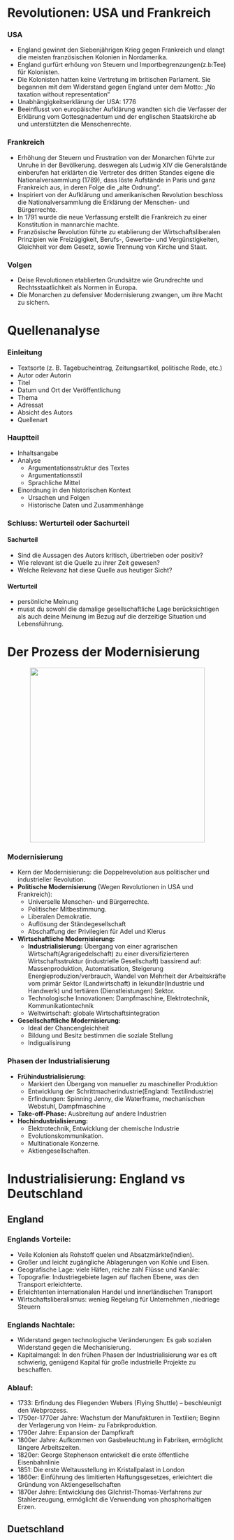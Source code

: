 # Revolutionen: USA und Frankreich
### USA
- England gewinnt den Siebenjährigen Krieg gegen Frankreich und elangt die meisten französischen Kolonien in Nordamerika.
-  England gurfürt erhöung von Steuern und Importbegrenzungen(z.b:Tee) für Kolonisten.
-  Die Kolonisten hatten keine Vertretung im britischen Parlament. Sie begannen mit dem Widerstand gegen England unter dem Motto: „No taxation without representation“
- Unabhängigkeitserklärung der USA: 1776
- Beeinflusst von europäischer Aufklärung wandten sich die Verfasser der Erklärung vom Gottesgnadentum und der englischen Staatskirche ab und unterstützten die Menschenrechte.
### Frankreich
- Erhöhung der Steuern und Frustration von der Monarchen führte zur Unruhe in der Bevölkerung. deswegen als Ludwig XIV die Generalstände einberufen hat erklärten die Vertreter des dritten Standes eigene die Nationalversammlung (1789), dass löste Aufstände in Paris und ganz Frankreich aus, in deren Folge die „alte Ordnung“.
- Inspiriert von der Aufklärung und amerikanischen Revolution beschloss die Nationalversammlung die Erklärung der Menschen- und Bürgerrechte.
- In 1791 wurde die neue Verfassung erstellt die Frankreich zu einer Konstitution in mannarchie machte.
- Französische Revolution führte zu etablierung der Wirtschaftsliberalen Prinzipien wie Freizügigkeit, Berufs-, Gewerbe- und Vergünstigkeiten, Gleichheit vor dem Gesetz, sowie Trennung von Kirche und Staat.
### Volgen
- Deise Revolutionen etablierten Grundsätze wie Grundrechte und Rechtsstaatlichkeit als Normen in Europa.
- Die Monarchen zu defensiver Modernisierung zwangen, um ihre Macht zu sichern.
# Quellenanalyse
### Einleitung
- Textsorte (z. B. Tagebucheintrag, Zeitungsartikel, politische Rede, etc.)
- Autor oder Autorin
- Titel 
- Datum und Ort der Veröffentlichung
- Thema 
- Adressat
- Absicht des Autors
- Quellenart
### Hauptteil
- Inhaltsangabe
- Analyse
	-  Argumentationsstruktur des Textes
	-  Argumentationsstil
	-  Sprachliche Mittel
- Einordnung in den historischen Kontext
	- Ursachen und Folgen
	- Historische Daten und Zusammenhänge
### Schluss: Werturteil oder Sachurteil
#### Sachurteil
- Sind die Aussagen des Autors kritisch, übertrieben oder positiv?
- Wie relevant ist die Quelle zu ihrer Zeit gewesen?
- Welche Relevanz hat diese Quelle aus heutiger Sicht?
#### Werturteil
- persönliche Meinung
-  musst du sowohl die damalige gesellschaftliche Lage berücksichtigen als auch deine Meinung im Bezug auf die derzeitige Situation und Lebensführung.

# Der Prozess der Modernisierung
<p align="center"><img src="/img/k1_b1.png" width="400" /></p>

### Modernisierung
- Kern der Modernisierung: die Doppelrevolution aus politischer und industrieller Revolution.
- **Politische Modernisierung** (Wegen Revolutionen in USA und Frankreich):
	- Universelle Menschen- und Bürgerrechte.
	- Politischer Mitbestimmung.
	- Liberalen Demokratie.
	- Auflösung der Ständegesellschaft
	- Abschaffung der Privilegien für Adel und Klerus
- **Wirtschaftliche Modernisierung:**
	- **Industrialisierung:** Übergang von einer agrarischen Wirtschaft(Agrarigedelschaft) zu einer diversifizierteren Wirtschaftsstruktur (industrielle Gesellschaft) bassirend auf: Massenproduktion, Automatisation, Steigerung Energieproduzion/verbrauch, Wandel von Mehrheit der Arbeitskräfte vom primär Sektor (Landwirtschaft) in Iekundär(Industrie und Handwerk) und tertiären (Dienstleistungen) Sektor.
	- Technologische Innovationen: Dampfmaschine, Elektrotechnik, Kommunikationtechnik
	-  Weltwirtschaft: globale Wirtschaftsintegration
- **Gesellschaftliche Modernisierung:**
	- Ideal der Chancengleichheit
	- Bildung und Besitz bestimmen die soziale Stellung
	- Indigualisirung
### Phasen der Industrialisierung
-  **Frühindustrialisierung:**
	-  Markiert den Übergang von manueller zu maschineller Produktion
	-  Entwicklung der Schrittmacherindustrie(England: Textilindustrie)
	-  Erfindungen: Spinning Jenny, die Waterframe, mechanischen Webstuhl, Dampfmaschine
- **Take-off-Phase:** Ausbreitung auf andere Industrien
- **Hochindustrialisierung:**
	- Elektrotechnik, Entwicklung der chemische Industrie
	- Evolutionskommunikation.
	- Multinationale Konzerne.
	- Aktiengesellschaften.

# Industrialisierung: England vs Deutschland
## England

###  Englands Vorteile:
- Veile Kolonien als Rohstoff quelen und Absatzmärkte(Indien).
- Großer und leicht zugängliche Ablagerungen von Kohle und Eisen.
- Geografische Lage: viele Häfen, reiche zahl Flüsse und Kanäle:
- Topografie: Industriegebiete lagen auf flachen Ebene, was den Transport erleichterte.
- Erleichtenten internationalen Handel und innerländischen Transport
- Wirtschaftsliberalismus: wenieg Regelung für Unternehmen ,niedriege Steuern
###  Englands Nachtale:
- Widerstand gegen technologische Veränderungen: Es gab sozialen Widerstand gegen die Mechanisierung.
- Kapitalmangel: In den frühen Phasen der Industrialisierung war es oft schwierig, genügend Kapital für große industrielle Projekte zu beschaffen.
### Ablauf:	
- 1733: Erfindung des Fliegenden Webers (Flying Shuttle) – beschleunigt den Webprozess.
- 1750er-1770er Jahre: Wachstum der Manufakturen in Textilien; Beginn der Verlagerung von Heim- zu Fabrikproduktion.
- 1790er Jahre: Expansion der Dampfkraft
- 1800er Jahre: Aufkommen von Gasbeleuchtung in Fabriken, ermöglicht längere Arbeitszeiten.
- 1820er: George Stephenson entwickelt die erste öffentliche Eisenbahnlinie
- 1851: Die erste Weltausstellung im Kristallpalast in London
- 1860er: Einführung des limitierten Haftungsgesetzes, erleichtert die Gründung von Aktiengesellschaften
- 1870er Jahre: Entwicklung des Gilchrist-Thomas-Verfahrens zur Stahlerzeugung, ermöglicht die Verwendung von phosphorhaltigen Erzen.
## Duetschland

